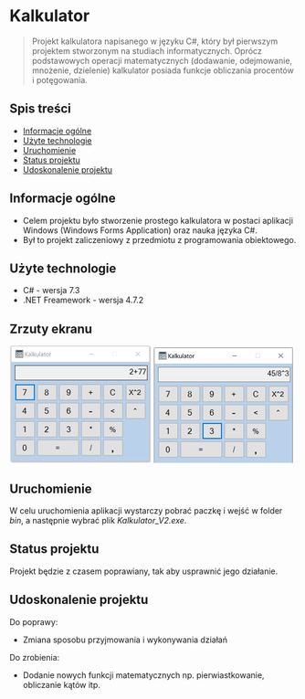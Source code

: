 # Kalkulator
> Projekt kalkulatora napisanego w języku C#, który był pierwszym projektem stworzonym na studiach informatycznych. Oprócz podstawowych operacji matematycznych (dodawanie, odejmowanie, mnożenie, dzielenie) kalkulator posiada funkcje obliczania procentów i potęgowania.

## Spis treści
* [Informacje ogólne](#informacje-ogólne)
* [Użyte technologie](#użyte-technologie)
* [Uruchomienie](#uruchomienie)
* [Status projektu](#status-projektu)
* [Udoskonalenie projektu](#udoskonalenie-projektu)


## Informacje ogólne
- Celem projektu było stworzenie prostego kalkulatora w postaci aplikacji Windows (Windows Forms Application) oraz nauka języka C#.
- Był to projekt zaliczeniowy z przedmiotu z programowania obiektowego.


## Użyte technologie
- C# - wersja 7.3
- .NET Freamework - wersja 4.7.2


## Zrzuty ekranu
![Strona główna](./Zrzuty_ekranu/kalkulator_zd1.jpg)
![Cennik](./Zrzuty_ekranu/kalkulator_zd2.jpg)


## Uruchomienie
W celu uruchomienia aplikacji wystarczy pobrać paczkę i wejść w folder *bin*, a następnie wybrać plik *Kalkulator_V2.exe*.


## Status projektu
Projekt będzie z czasem poprawiany, tak aby usprawnić jego działanie.


## Udoskonalenie projektu

Do poprawy:
- Zmiana sposobu przyjmowania i wykonywania działań

Do zrobienia:
- Dodanie nowych funkcji matematycznych np. pierwiastkowanie, obliczanie kątów itp.

